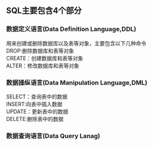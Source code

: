## SQL主要包含4个部分  
### 数据定义语言(Data Definition Language,DDL)  
用来创建或删除数据库以及表等对象，主要包含以下几种命令  
DROP:删除数据库和表等对象  
CREATE：创建数据库和表等对象  
ALTER：修改数据库和表等对象  
### 数据操纵语言(Data Manipulation Language,DML)  
SELECT：查询表中的数据  
INSERT:向表中插入数据  
UPDATE：更新表中的数据  
DELETE:删除表中的数据  
### 数据查询语言(Data Query Lanag)